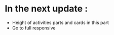 # In the next update :

-   Height of activities parts and cards in this part
-   Go to full responsive
